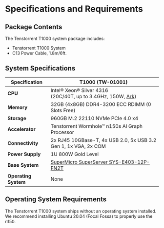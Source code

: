 # Specifications and Requirements

## Package Contents

The Tenstorrent T1000 system package includes:

- Tenstorrent T1000 System
- C13 Power Cable, 1.8m/6ft.



## System Specifications

| Specification        | T1000 (TW-01001)                                             |
| -------------------- | ------------------------------------------------------------ |
| **CPU**              | Intel® Xeon® Silver 4316<br />(20C/40T, up to 3.4GHz, 150W, [Ark](https://ark.intel.com/content/www/us/en/ark/products/215270/intel-xeon-silver-4316-processor-30m-cache-2-30-ghz.html)) |
| **Memory**           | 32GB (4x8GB) DDR4-3200 ECC RDIMM (0 Slots Free)              |
| **Storage**          | 960GB M.2 22110 NVMe PCIe 4.0 x4                             |
| **Accelerator**      | Tenstorrent Wormhole™ n150s AI Graph Processor               |
| **Connectivity**     | 2x RJ45 10GBase-T, 4x USB 2.0, 5x USB 3.2 Gen 1, 1x VGA, 2x COM |
| **Power Supply**     | 1U 800W Gold Level                                           |
| **Base System**      | [SuperMicro SuperServer SYS-E403-12P-FN2T](https://www.supermicro.com/en/products/system/IoT/Box_PC/SYS-E403-12P-FN2T) |
| **Operating System** | None                                                         |



## Operating System Requirements

The Tenstorrent T1000 system ships without an operating system installed. We recommend installing Ubuntu 20.04 (Focal Fossa) to properly use the n150.